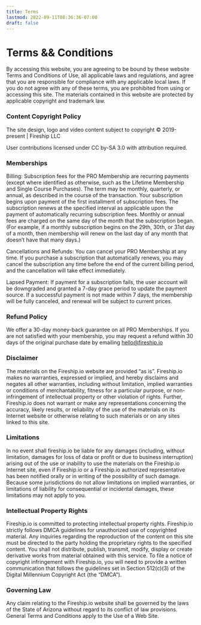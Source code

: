 ```yaml
---
title: Terms
lastmod: 2022-09-11T08:36:36-07:00
draft: false
---
```


# Terms && Conditions

By accessing this website, you are agreeing to be bound by these website Terms and Conditions of Use, all applicable laws and regulations, and agree that you are responsible for compliance with any applicable local laws. If you do not agree with any of these terms, you are prohibited from using or accessing this site. The materials contained in this website are protected by applicable copyright and trademark law.

### Content Copyright Policy

The site design, logo and video content subject to copyright © 2019-present | Fireship LLC

User contributions licensed under CC by-SA 3.0 with attribution required.

### Memberships

Billing: Subscription fees for the PRO Membership are recurring payments (except where identified as otherwise, such as the Lifetime Membership and Single Course Purchases). The term may be monthly, quarterly, or annual, as described in the course of the transaction. Your subscription begins upon payment of the first installment of subscription fees. The subscription renews at the specified interval as applicable upon the payment of automatically recurring subscription fees. Monthly or annual fees are charged on the same day of the month that the subscription began. (For example, if a monthly subscription begins on the 29th, 30th, or 31st day of a month, then membership will renew on the last day of any month that doesn’t have that many days.)

Cancellations and Refunds: You can cancel your PRO Membership at any time. If you purchase a subscription that automatically renews, you may cancel the subscription any time before the end of the current billing period, and the cancellation will take effect immediately.

Lapsed Payment: If payment for a subscription fails, the user account will be downgraded and granted a 7-day grace period to update the payment source. If a successful payment is not made within 7 days, the membership will be fully canceled, and renewal will be subject to current prices.

### Refund Policy 

We offer a 30-day money-back guarantee on all PRO Memberships. If you are not satisfied with your membership, you may request a refund within 30 days of the original purchase date by emailing hello@fireship.io

### Disclaimer

The materials on the Fireship.io website are provided “as is”. Fireship.io makes no warranties, expressed or implied, and hereby disclaims and negates all other warranties, including without limitation, implied warranties or conditions of merchantability, fitness for a particular purpose, or non-infringement of intellectual property or other violation of rights. Further, Fireship.io does not warrant or make any representations concerning the accuracy, likely results, or reliability of the use of the materials on its Internet website or otherwise relating to such materials or on any sites linked to this site.

### Limitations

In no event shall fireship.io be liable for any damages (including, without limitation, damages for loss of data or profit or due to business interruption) arising out of the use or inability to use the materials on the Fireship.io Internet site, even if Fireship.io or a Fireship.io authorized representative has been notified orally or in writing of the possibility of such damage. Because some jurisdictions do not allow limitations on implied warranties, or limitations of liability for consequential or incidental damages, these limitations may not apply to you.

### Intellectual Property Rights

Fireship.io is committed to protecting intellectual property rights. Fireship.io strictly follows DMCA guidelines for unauthorized use of copyrighted material. Any inquiries regarding the reproduction of the content on this site must be directed to the party holding the proprietary rights to the specified content. You shall not distribute, publish, transmit, modify, display or create derivative works from material obtained with this service.
To file a notice of copyright infringement with Fireship.io, you will need to provide a written communication that follows the guidelines set in Section 512(c)(3) of the Digital Millennium Copyright Act (the “DMCA”).

### Governing Law

Any claim relating to the Fireship.io website shall be governed by the laws of the State of Arizona without regard to its conflict of law provisions. General Terms and Conditions apply to the Use of a Web Site.
